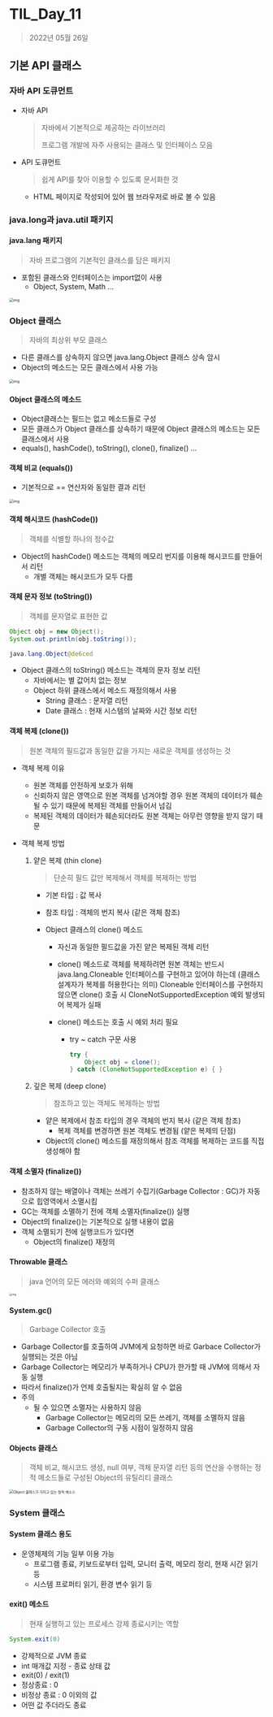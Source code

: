 # TIL_Day_11

> 2022년 05월 26일

## 기본 API 클래스

### 자바 API 도큐먼트

- 자바 API

  > 자바에서 기본적으로 제공하는 라이브러리
  >
  > 프로그램 개발에 자주 사용되는 클래스 및 인터페이스 모음

- API 도큐먼트

  > 쉽게 API를 찾아 이용할 수 있도록 문서화한 것

  - HTML 페이지로 작성되어 있어 웹 브라우저로 바로 볼 수 있음

### java.long과 java.util 패키지

#### java.lang 패키지

> 자바 프로그램의 기본적인 클래스를 담은 패키지

- 포함된 클래스와 인터페이스는 import없이 사용
  - Object, System, Math ...

<img src="https://lh4.googleusercontent.com/l-xg4LagNvtf9JtXsxGbE1lg74NPi98vQ-Vc3MhmZdeghmPYCY-qB-rqXR-BvtZWGoP_nr26p3bSuej9Y3t8WJi9fDkWNCaYqNyZaUN-mArN42Y0oG7YBmQiboqYPCESj4ezXNA" alt="img" style="zoom:50%;" />

### Object 클래스

> 자바의 최상위 부모 클래스

- 다른 클래스를 상속하지 않으면 java.lang.Object 클래스 상속 암시
- Object의 메소드는 모든 클래스에서 사용 가능

<img src="https://lh5.googleusercontent.com/XzNH-qfVL3duuHU5SdR5RgZS-o7rZAhTXriZedo-wCupa_D6SMTD9mzJbDgPy6nLuVXhMv_0fFQvphac3GN9z3a7x_qTIz5eFjbaZ2e8Ro4-fi6bNNhXNbrJdJMjzkkUozFumi0" alt="img" style="zoom:50%;" />

#### Object 클래스의 메소드

- Object클래스는 필드는 없고 메소드들로 구성
- 모든 클래스가 Object 클래스를 상속하기 때문에 Object 클래스의 메소드는 모든 클래스에서 사용
- equals(), hashCode(), toString(), clone(), finalize() ...

#### 객체 비교 (equals())

- 기본적으로 == 연산자와 동일한 결과 리턴

<img src="https://lh4.googleusercontent.com/9IXZ1JNeHSm5-6Gjwccvrj5ml_dC_iLtTulb91uMSnmLs2RZUJCcdralXSlnnOfILk4qJpVTaaucErcykJ0rzt2ihtoQF4LF_jGqyaw-7sPee_DUtFhIeDOYyKAp3osNoikTOCI" alt="img" style="zoom:50%;" />

#### 객체 해시코드 (hashCode())

> 객체를 식별할 하나의 정수값

- Object의 hashCode() 메소드는 객체의 메모리 번지를 이용해 해시코드를 만들어서 리턴
  - 개별 객체는 해시코드가 모두 다름

#### 객체 문자 정보 (toString())

> 객체를 문자열로 표현한 값

```java
Object obj = new Object();
System.out.println(obj.toString());
```

```java
java.lang.Object@de6ced
```

- Object 클래스의 toString() 메소드는 객체의 문자 정보 리턴
  - 자바에서는 별 값어치 없는 정보
  - Object 하위 클래스에서 메소드 재정의해서 사용
    - String 클래스 : 문자열 리턴
    - Date 클래스 : 현재 시스템의 날짜와 시간 정보 리턴

#### 객체 복제 (clone())

> 원본 객체의 필드값과 동일한 값을 가지는 새로운 객체를 생성하는 것

- 객체 복제 이유

  - 원본 객체를 안전하게 보호가 위해
  - 신뢰하지 않은 영역으로 원본 객체를 넘겨야할 경우 원본 객체의 데이터가 훼손될 수 있기 때문에 복제된 객체를 만들어서 넘김
  - 복제된 객체의 데이터가 훼손되더라도 원본 객체는 아무런 영향을 받지 않기 때문

- 객체 복제 방법

  1. 얕은 복제 (thin clone)

     > 단순히 필드 값만 복제해서 객체를 복제하는 방법

     - 기본 타입 : 값 복사

     - 참조 타입 : 객체의 번지 복사 (같은 객체 참조)

     - Object 클래스의 clone() 메소드

       - 자신과 동일한 필드값을 가진 얕은 복제된 객체 리턴

       - clone() 메소드로 객체를 복제하려면 원본 객체는 반드시 java.lang.Cloneable 인터페이스를 구현하고 있어야 하는데 (클래스 설계자가 복제를 허용한다는 의미) Cloneable 인터페이스를 구현하지 않으면 clone() 호출 시 CloneNotSupportedException 예외 발생되어 복제가 실패

       - clone() 메소드는 호출 시 예외 처리 필요

         - try ~ catch 구문 사용

           ```java
           try {
               Object obj = clone();
           } catch (CloneNotSupportedException e) { }

  2. 깊은 복제 (deep clone)

     > 참조하고 있는 객체도 복제하는 방법

     - 얕은 복제에서 참조 타입의 경우 객체의 번지 복사 (같은 객체 참조)
       - 복제 객체를 변경하면 원본 객체도 변경됨 (얕은 복제의 단점)
     - Object의 clone() 메소드를 재정의해서 참조 객체를 복제하는 코드를 직접 생성해야 함

#### 객체 소멸자 (finalize())

- 참조하지 않는 배열이나 객체는 쓰레기 수집기(Garbage Collector : GC)가 자동으로 힙영역에서 소멸시킴
- GC는 객체를 소멸하기 전에 객체 소멸자(finalize()) 실행
- Object의 finalize()는 기본적으로 실행 내용이 없음
- 객체 소멸되기 전에 실행코드가 있다면
  - Object의 finalize() 재정의

#### Throwable 클래스

> java 언어의 모든 에러와 예외의 수퍼 클래스

<img src="https://lh4.googleusercontent.com/y6hq2a1t4mi0IXjaRKmtEqYnjyQgNvfQS7C3mIaGZttOs_YuxwPOiZ1YinIDQuX-E8MjkLCZ067BV1L_l7wZzEwAPzYtJRMMhSwn6W2VyVwbWGFlPa72eFQ0uvBn7fhQKmQTnY0" alt="img" style="zoom: 33%;" />

#### System.gc()

> Garbage Collector 호출

- Garbage Collector를 호출하여 JVM에게 요청하면 바로 Garbace Collector가 실행되는 것은 아님
- Garbage Collector는 메모리가 부족하거나 CPU가 한가할 때 JVM에 의해서 자동 실행
- 따라서 finalize()가 언제 호출될지는 확실히 알 수 없음
- 주의
  - 될 수 있으면 소멸자는 사용하지 않음
    - Garbage Collector는 메모리의 모든 쓰레기, 객체를 소멸하지 않음
    - Garbage Collector의 구동 시점이 일정하지 않음

#### Objects 클래스

> 객체 비교, 해시코드 생성, null 여부, 객체 문자열 리턴 등의 연산을 수행하는 정적 메소드들로 구성된 Object의 유틸리티 클래스

<img src="https://lh4.googleusercontent.com/bLFYmkHA3Ut6PDbKGQHoG1RbuFLce3f6R6PBNJVsuk4eHFcgVBYkpp-yh6UkgkO-L6FA2rkDpAxKMzfbyFmAhqO8BBOrxI5-v3kpgAkKj5T3rAR2J4-93Dh49uPTMh0ZfHIGTE8" alt="Object 클래스가 가지고 있는 정적 메소스" style="zoom:50%;" />

### System 클래스

#### System 클래스 용도

- 운영체제의 기능 일부 이용 가능
  - 프로그램 종료, 키보드로부터 입력, 모니터 출력, 메모리 정리, 현재 시간 읽기 등
  - 시스템 프로퍼티 읽기, 환경 변수 읽기 등

#### exit() 메소드

> 현재 실행하고 있는 프로세스 강제 종료시키는 역할

```java
System.exit(0)
```

- 강제적으로 JVM 종료
- int 매개값 지정 - 종료 상태 값
- exit(0) / exit(1)
- 정상종료 : 0
- 비정상 종료 : 0 이외의 값
- 어떤 값 주더라도 종료